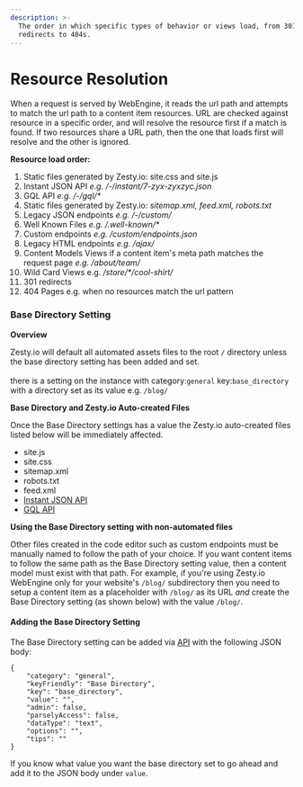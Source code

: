 ```yaml
---
description: >-
  The order in which specific types of behavior or views load, from 301
  redirects to 404s.
---
```


# Resource Resolution

When a request is served by WebEngine, it reads the url path and attempts to match the url path to a content item resources. URL are checked against resource in a specific order, and will resolve the resource first if a match is found. If two resources share a URL path, then the one that loads first will resolve and the other is ignored.

**Resource load order:**

1. Static files generated by Zesty.io: site.css and site.js
2. Instant JSON API _e.g. /-/instant/7-zyx-zyxzyc.json_
3. GQL API _e.g. /-/gql/\*_
4. Static files generated by Zesty.io: _sitemap.xml, feed.xml, robots.txt_
5. Legacy JSON endpoints _e.g. /-/custom/_
6. Well Known Files _e.g. /.well-known/\*_
7. Custom endpoints _e.g. /custom/endpoints.json_
8. Legacy HTML endpoints _e.g. /ajax/_&#x20;
9. Content Models Views if a content item's meta path matches the request page _e.g. /about/team/_
10. Wild Card Views e.g. _/store/\*/cool-shirt/_
11. 301 redirects
12. 404 Pages e.g. when no resources match the url pattern

### Base Directory Setting

**Overview**

Zesty.io will default all automated assets files to the root `/` directory unless the base directory setting has been added and set. \
\
there is a setting on the instance with category:`general` key:`base_directory` with a directory set as its value e.g. `/blog/`

**Base Directory and Zesty.io Auto-created Files**

Once the Base Directory settings has a value the Zesty.io auto-created files listed below will be immediately affected.

* site.js
* site.css
* sitemap.xml
* robots.txt
* feed.xml
* [Instant JSON API](../../apis/instant-content-api.md)
* [GQL API](../../apis/graphql.md)

**Using the Base Directory setting** **with non-automated files**

Other files created in the code editor such as custom endpoints must be manually named to follow the path of your choice. If you want content items to follow the same path as the Base Directory setting value, then a content model must exist with that path. For example, if you're using Zesty.io WebEngine only for your website's  `/blog/` subdirectory then you need to setup a content item as a placeholder with `/blog/` as its URL _and_ create the Base Directory setting (as shown below)  with the value `/blog/`.&#x20;

#### Adding the Base Directory Setting

The Base Directory setting can be added via [API](https://instances-api.zesty.org/#d295e8c8-40a2-435c-85cd-23a043a7135f) with the following JSON body:

```
{
    "category": "general",
    "keyFriendly": "Base Directory",
    "key": "base_directory",
    "value": "",
    "admin": false,
    "parselyAccess": false,
    "dataType": "text",
    "options": "",
    "tips": ""
}
```

&#x20;If you know what value you want the base directory set to go ahead and add it to the JSON body under `value`.

